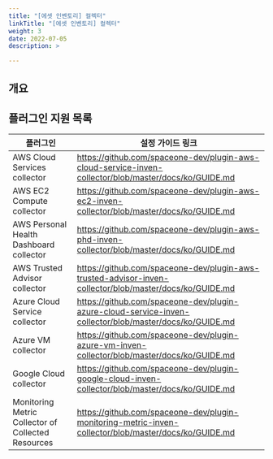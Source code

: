 ```yaml
---
title: "[에셋 인벤토리] 컬렉터"
linkTitle: "[에셋 인벤토리] 컬렉터"
weight: 3
date: 2022-07-05
description: >

---
```


## 개요


## 플러그인 지원 목록

| **플러그인** | **설정 가이드 링크** |
| --- | --- |
| AWS Cloud Services collector | https://github.com/spaceone-dev/plugin-aws-cloud-service-inven-collector/blob/master/docs/ko/GUIDE.md |
| AWS EC2 Compute collector | https://github.com/spaceone-dev/plugin-aws-ec2-inven-collector/blob/master/docs/ko/GUIDE.md |
| AWS Personal Health Dashboard collector |https://github.com/spaceone-dev/plugin-aws-phd-inven-collector/blob/master/docs/ko/GUIDE.md|
| AWS Trusted Advisor collector | https://github.com/spaceone-dev/plugin-aws-trusted-advisor-inven-collector/blob/master/docs/ko/GUIDE.md
| Azure Cloud Service collector |https://github.com/spaceone-dev/plugin-azure-cloud-service-inven-collector/blob/master/docs/ko/GUIDE.md|
| Azure VM collector |https://github.com/spaceone-dev/plugin-azure-vm-inven-collector/blob/master/docs/ko/GUIDE.md|
| Google Cloud collector |https://github.com/spaceone-dev/plugin-google-cloud-inven-collector/blob/master/docs/ko/GUIDE.md|
| Monitoring Metric Collector of Collected Resources |https://github.com/spaceone-dev/plugin-monitoring-metric-inven-collector/blob/master/docs/ko/GUIDE.md|
